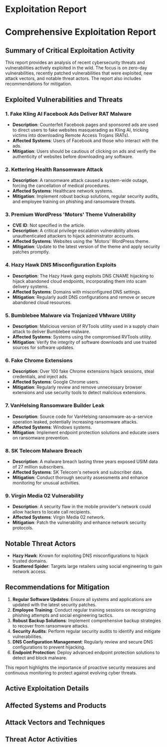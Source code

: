 # Exploitation Report

# Comprehensive Exploitation Report

## Summary of Critical Exploitation Activity

This report provides an analysis of recent cybersecurity threats and vulnerabilities actively exploited in the wild. The focus is on zero-day vulnerabilities, recently patched vulnerabilities that were exploited, new attack vectors, and notable threat actors. The report also includes recommendations for mitigation.

## Exploited Vulnerabilities and Threats

### 1. Fake Kling AI Facebook Ads Deliver RAT Malware
- **Description**: Counterfeit Facebook pages and sponsored ads are used to direct users to fake websites masquerading as Kling AI, tricking victims into downloading Remote Access Trojans (RATs).
- **Affected Systems**: Users of Facebook and those who interact with the ads.
- **Mitigation**: Users should be cautious of clicking on ads and verify the authenticity of websites before downloading any software.

### 2. Kettering Health Ransomware Attack
- **Description**: A ransomware attack caused a system-wide outage, forcing the cancellation of medical procedures.
- **Affected Systems**: Healthcare network systems.
- **Mitigation**: Implement robust backup solutions, regular security audits, and employee training on phishing and ransomware threats.

### 3. Premium WordPress 'Motors' Theme Vulnerability
- **CVE ID**: Not specified in the article.
- **Description**: A critical privilege escalation vulnerability allows unauthenticated attackers to hijack administrator accounts.
- **Affected Systems**: Websites using the 'Motors' WordPress theme.
- **Mitigation**: Update to the latest version of the theme and apply security patches promptly.

### 4. Hazy Hawk DNS Misconfiguration Exploits
- **Description**: The Hazy Hawk gang exploits DNS CNAME hijacking to hijack abandoned cloud endpoints, incorporating them into scam delivery systems.
- **Affected Systems**: Domains with misconfigured DNS settings.
- **Mitigation**: Regularly audit DNS configurations and remove or secure abandoned cloud resources.

### 5. Bumblebee Malware via Trojanized VMware Utility
- **Description**: Malicious version of RVTools utility used in a supply chain attack to deliver Bumblebee malware.
- **Affected Systems**: Systems using the compromised RVTools utility.
- **Mitigation**: Verify the integrity of software downloads and use trusted sources for software updates.

### 6. Fake Chrome Extensions
- **Description**: Over 100 fake Chrome extensions hijack sessions, steal credentials, and inject ads.
- **Affected Systems**: Google Chrome users.
- **Mitigation**: Regularly review and remove unnecessary browser extensions and use security tools to detect malicious extensions.

### 7. VanHelsing Ransomware Builder Leak
- **Description**: Source code for VanHelsing ransomware-as-a-service operation leaked, potentially increasing ransomware attacks.
- **Affected Systems**: Windows systems.
- **Mitigation**: Implement endpoint protection solutions and educate users on ransomware prevention.

### 8. SK Telecom Malware Breach
- **Description**: A malware breach lasting three years exposed USIM data of 27 million subscribers.
- **Affected Systems**: SK Telecom's network and subscriber data.
- **Mitigation**: Conduct thorough security assessments and enhance monitoring for unusual activities.

### 9. Virgin Media 02 Vulnerability
- **Description**: A security flaw in the mobile provider's network could allow hackers to locate call recipients.
- **Affected Systems**: Virgin Media 02 network.
- **Mitigation**: Patch the vulnerability and enhance network security protocols.

## Notable Threat Actors

- **Hazy Hawk**: Known for exploiting DNS misconfigurations to hijack trusted domains.
- **Scattered Spider**: Targets large retailers using social engineering to gain network access.

## Recommendations for Mitigation

1. **Regular Software Updates**: Ensure all systems and applications are updated with the latest security patches.
2. **Employee Training**: Conduct regular training sessions on recognizing phishing attempts and social engineering tactics.
3. **Robust Backup Solutions**: Implement comprehensive backup strategies to recover from ransomware attacks.
4. **Security Audits**: Perform regular security audits to identify and mitigate vulnerabilities.
5. **DNS Configuration Management**: Regularly review and secure DNS configurations to prevent hijacking.
6. **Endpoint Protection**: Deploy advanced endpoint protection solutions to detect and block malware.

This report highlights the importance of proactive security measures and continuous monitoring to protect against evolving cyber threats.

## Active Exploitation Details



## Affected Systems and Products



## Attack Vectors and Techniques



## Threat Actor Activities

 